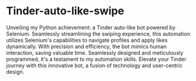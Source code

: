 # Tinder-auto-like-swipe

Unveiling my Python achievement: a Tinder auto-like bot powered by Selenium. Seamlessly streamlining the swiping experience, this automation utilizes Selenium's capabilities to navigate profiles and apply likes dynamically. With precision and efficiency, the bot mimics human interaction, saving valuable time. Seamlessly designed and meticulously programmed, it's a testament to my automation skills. Elevate your Tinder journey with this innovative bot, a fusion of technology and user-centric design.

